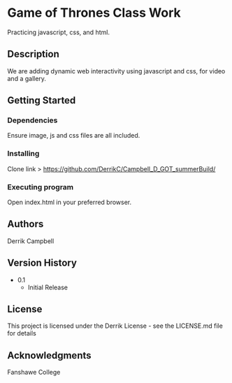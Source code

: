 # Game of Thrones Class Work

Practicing javascript, css, and html.

## Description

We are adding dynamic web interactivity using javascript and css, for video and a gallery. 

## Getting Started

### Dependencies

Ensure image, js and css files are all included. 

### Installing

Clone link > https://github.com/DerrikC/Campbell_D_GOT_summerBuild/

### Executing program

Open index.html in your preferred browser.

## Authors

Derrik Campbell


## Version History

* 0.1
    * Initial Release

## License

This project is licensed under the Derrik License - see the LICENSE.md file for details

## Acknowledgments

Fanshawe College
